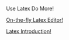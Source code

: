 Use Latex Do More!

[On-the-fly Latex Editor!](https://www.sharelatex.com)


[Latex Introduction!](https://en.wikibooks.org/wiki/LaTeX)

